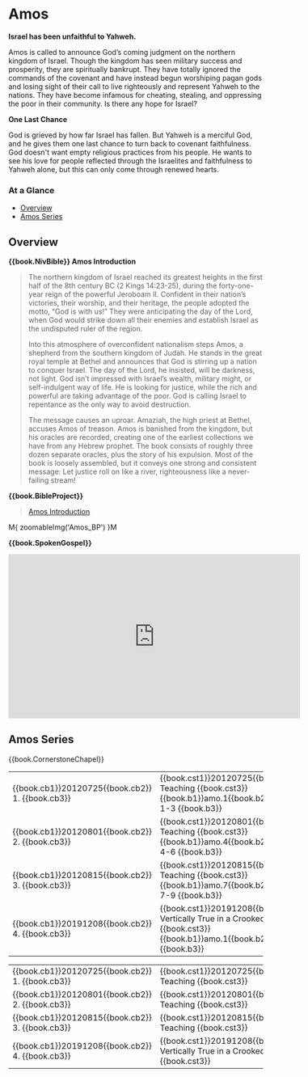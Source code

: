 # Amos

**Israel has been unfaithful to Yahweh.**

Amos is called to announce God’s coming judgment on the northern
kingdom of Israel. Though the kingdom has seen military success and
prosperity, they are spiritually bankrupt. They have totally ignored
the commands of the covenant and have instead begun worshiping pagan
gods and losing sight of their call to live righteously and represent
Yahweh to the nations. They have become infamous for cheating,
stealing, and oppressing the poor in their community. Is there any
hope for Israel?

**One Last Chance**

God is grieved by how far Israel has fallen. But Yahweh is a merciful
God, and he gives them one last chance to turn back to covenant
faithfulness. God doesn't want empty religious practices from his
people. He wants to see his love for people reflected through the
Israelites and faithfulness to Yahweh alone, but this can only come
through renewed hearts.


### At a Glance

- [Overview](#overview)
- [Amos Series](#amos-series)


## Overview


**{{book.NivBible}} Amos Introduction**

> The northern kingdom of Israel reached its greatest heights in the
> first half of the 8th century BC (2 Kings 14:23-25), during the
> forty-one-year reign of the powerful Jeroboam II. Confident in their
> nation’s victories, their worship, and their heritage, the people
> adopted the motto, “God is with us!” They were anticipating the day of
> the Lord, when God would strike down all their enemies and establish
> Israel as the undisputed ruler of the region.
> 
> Into this atmosphere of overconfident nationalism steps Amos, a
> shepherd from the southern kingdom of Judah. He stands in the great
> royal temple at Bethel and announces that God is stirring up a nation
> to conquer Israel. The day of the Lord, he insisted, will be darkness,
> not light. God isn’t impressed with Israel’s wealth, military might,
> or self-indulgent way of life. He is looking for justice, while the
> rich and powerful are taking advantage of the poor. God is calling
> Israel to repentance as the only way to avoid destruction.
> 
> The message causes an uproar. Amaziah, the high priest at Bethel,
> accuses Amos of treason. Amos is banished from the kingdom, but his
> oracles are recorded, creating one of the earliest collections we have
> from any Hebrew prophet. The book consists of roughly three dozen
> separate oracles, plus the story of his expulsion. Most of the book is
> loosely assembled, but it conveys one strong and consistent message:
> Let justice roll on like a river, righteousness like a never-failing
> stream!


**{{book.BibleProject}}**

> [Amos Introduction](https://bibleproject.com/explore/video/amos/)

M{ zoomableImg('Amos_BP') }M


**{{book.SpokenGospel}}**

<p align="center">
  <iframe name="SpokenGospelAmosVideo"
          id="SpokenGospelAmosVideo"
          width="577"
          height="325"
          src="https://www.youtube.com/embed/73ubNEt_DB0"
          frameborder="0"
          allow="accelerometer; autoplay; encrypted-media; gyroscope; picture-in-picture"
          allowfullscreen></iframe>
</p>




## Amos Series

{{book.CornerstoneChapel}}

<!-- MASTER: vertical layout for "cell phone" responsive show/hide -->
<div class="phone">
<table>

<tr><td> {{book.cb1}}20120725{{book.cb2}} 1. {{book.cb3}} </td><td> {{book.cst1}}20120725{{book.cst2}} Teaching                           {{book.cst3}} <br/> {{book.b1}}amo.1{{book.b2}} AMOS 1-3 {{book.b3}} </td><td> 07/25/2012 <br/>                                        </td>
<tr><td> {{book.cb1}}20120801{{book.cb2}} 2. {{book.cb3}} </td><td> {{book.cst1}}20120801{{book.cst2}} Teaching                           {{book.cst3}} <br/> {{book.b1}}amo.4{{book.b2}} AMOS 4-6 {{book.b3}} </td><td> 08/01/2012 <br/>                                        </td>
<tr><td> {{book.cb1}}20120815{{book.cb2}} 3. {{book.cb3}} </td><td> {{book.cst1}}20120815{{book.cst2}} Teaching                           {{book.cst3}} <br/> {{book.b1}}amo.7{{book.b2}} AMOS 7-9 {{book.b3}} </td><td> 08/15/2012 <br/>                                        </td>
<tr><td> {{book.cb1}}20191208{{book.cb2}} 4. {{book.cb3}} </td><td> {{book.cst1}}20191208{{book.cst2}} Vertically True in a Crooked World {{book.cst3}} <br/> {{book.b1}}amo.1{{book.b2}} AMOS     {{book.b3}} </td><td> 12/08/2019 <br/> {{book.csg1}}20191208.pdf{{book.csg2}} </td>

</table>
</div>

<!-- COPY: horizontal layout for "desktop/tablet" responsive show/hide (simply add 2 columns to header and replace TWO FROM <br/> TO </td><td> -->
<div class="desktop">
<table>

<tr><td> {{book.cb1}}20120725{{book.cb2}} 1. {{book.cb3}} </td><td> {{book.cst1}}20120725{{book.cst2}} Teaching                           {{book.cst3}} </td><td> {{book.b1}}amo.1{{book.b2}} AMOS 1-3 {{book.b3}} </td><td> 07/25/2012 </td><td>                                        </td>
<tr><td> {{book.cb1}}20120801{{book.cb2}} 2. {{book.cb3}} </td><td> {{book.cst1}}20120801{{book.cst2}} Teaching                           {{book.cst3}} </td><td> {{book.b1}}amo.4{{book.b2}} AMOS 4-6 {{book.b3}} </td><td> 08/01/2012 </td><td>                                        </td>
<tr><td> {{book.cb1}}20120815{{book.cb2}} 3. {{book.cb3}} </td><td> {{book.cst1}}20120815{{book.cst2}} Teaching                           {{book.cst3}} </td><td> {{book.b1}}amo.7{{book.b2}} AMOS 7-9 {{book.b3}} </td><td> 08/15/2012 </td><td>                                        </td>
<tr><td> {{book.cb1}}20191208{{book.cb2}} 4. {{book.cb3}} </td><td> {{book.cst1}}20191208{{book.cst2}} Vertically True in a Crooked World {{book.cst3}} </td><td> {{book.b1}}amo.1{{book.b2}} AMOS     {{book.b3}} </td><td> 12/08/2019 </td><td> {{book.csg1}}20191208.pdf{{book.csg2}} </td>

</table>
</div>
